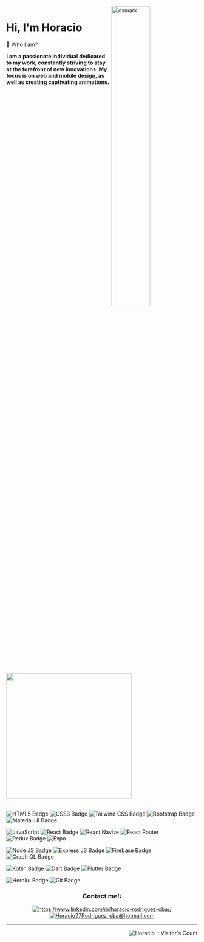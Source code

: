 <img alt="dsmark" align="right" height="45%" width="45%" src="https://i.gifer.com/origin/4f/4f5d1807ba2d22d9de3f1abb925cab9c_w200.gif">
<h1>Hi, I'm Horacio </h1>

💬 Who I am?

**I am a passionate individual dedicated to my work, constantly striving to stay at the forefront of new innovations. My focus is on web and mobile design, as well as creating captivating animations.**

<div display='flex'>
    <img  width="330" src="https://github-readme-stats.vercel.app/api/top-langs/?username=AngelRRand&layout=compact&show_icons=true&title_color=ffffff&icon_color=34abeb&text_color=ffffff&bg_color=120c01"/>
</div>

<br>

![HTML5 Badge](https://img.shields.io/badge/HTML5-120c01?style=for-the-badge&logo=html5&logoColor=white)
![CSS3 Badge](https://img.shields.io/badge/CSS3-120c01?style=for-the-badge&logo=css3&logoColor=white)
![Tailwind CSS Badge](https://img.shields.io/badge/Tailwind_CSS-120c01?style=for-the-badge&logo=tailwind-css&logoColor=white)
![Bootstrap Badge](https://img.shields.io/badge/Bootstrap-120c01?style=for-the-badge&logo=bootstrap&logoColor=white)
![Material UI Badge](https://img.shields.io/badge/Material%20UI-120c01?style=for-the-badge&logo=mui&logoColor=white)

![JavaScript](https://img.shields.io/badge/JavaScript-120c01?style=for-the-badge&logo=javascript&logoColor=white)
![React Badge](https://img.shields.io/badge/React-120c01?style=for-the-badge&logo=react&logoColor=white)
![React Navive](https://img.shields.io/badge/React_Native-120c01?style=for-the-badge&logo=react&logoColor=white)
![React Router](https://img.shields.io/badge/React_Router-120c01?style=for-the-badge&logo=react-router&logoColor=white)
![Redux Badge](https://img.shields.io/badge/Redux-120c01?style=for-the-badge&logo=redux&logoColor=white)
![Expo](https://img.shields.io/badge/Expo-120c01?style=for-the-badge&logo=expo&logoColor=white)

![Node JS Badge](https://img.shields.io/badge/Node.js-120c01?style=for-the-badge&logo=node.js&logoColor=white)
![Express JS Badge](https://img.shields.io/badge/Express.js-120c01?style=for-the-badge&logo=express&logoColor=white)
![Firebase Badge](https://img.shields.io/badge/Firebase-120c01?style=for-the-badge&logo=firebase&logoColor=white)
![Graph QL Badge](https://img.shields.io/badge/GraphQl-120c01?style=for-the-badge&logo=graphql&logoColor=white)

![Kotlin Badge](https://img.shields.io/badge/Kotlin-120c01?style=for-the-badge&logo=kotlin&logoColor=white)
![Dart Badge](https://img.shields.io/badge/dart-120c01?style=for-the-badge&logo=dart&logoColor=white)
![Flutter Badge](https://img.shields.io/badge/flutter-120c01?style=for-the-badge&logo=flutter&logoColor=white)


![Heroku Badge](https://img.shields.io/badge/Heroku-120c01?style=for-the-badge&logo=heroku&logoColor=white)
![Git Badge](https://img.shields.io/badge/GIT-120c01?style=for-the-badge&logo=git&logoColor=white)


<h3 align="center">Contact me!:</h3>
<div align="center">
    <a href="https://www.linkedin.com/in/horacio-rodriguez-cba/" target="_blank" target="blank"><img src="https://img.shields.io/badge/LinkedIn-120c01?style=for-the-badge&logo=linkedin&logoColor=white" alt="https://www.linkedin.com/in/horacio-rodriguez-cba//" /></a>
<a href="horacio27rodriguez_cba@hotmail.com" target="_blank" target="blank"><img src="https://img.shields.io/badge/Gmail-120c01?style=for-the-badge&logo=gmail&logoColor=white" alt="Horacio27Rodriguez_cba@hotmail.com"/></a>
</div>

<hr>

<img align="right" src="https://profile-counter.glitch.me/{AngelRRand}/count.svg" alt="Horacio :: Visitor's Count" />

